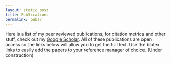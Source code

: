 ```yaml
---
layout: static_post
title: Publications
permalink: pubs/
---
```


Here is a list of my peer reviewed publications, for citation metrics and other stuff, check out my [Google Scholar](https://scholar.google.co.uk/citations?user=VwQbAzQAAAAJ&hl=en). All of these publications are open access so the links below will allow you to get the full text. Use the bibtex links to easily add the papers to your reference manager of choice.
(Under construction)

[comment]: <> (1. Chen, S-a, K. Michaelides, S.W.D. Grieve, M.B. Singer. *Aridity is expressed in river topography globally*, **2019**. Nature doi:[10.1038/s41586-019-1558-8]&#40;https://doi.org/10.1038/s41586-019-1558-8&#41; [Download bibtex]&#40;http://www.doi2bib.org/#/doi/10.1038/s41586-019-1558-8&#41;)

[comment]: <> (1.  Hurst, M.D., S.W.D. Grieve, S.M. Mudd, F.J. Clubb. *Detection of channel-hillslope coupling along a tectonic gradient.*, **2019**. Earth and Planetary Science Letters 552 doi:[10.1016/j.epsl.2019.06.018]&#40;https://doi.org/10.1016/j.epsl.2019.06.018&#41; [Download bibtex]&#40;http://www.doi2bib.org/#/doi/10.1016/j.epsl.2019.06.018&#41;)

[comment]: <> (1.  Grieve, S. W. D., T. C. Hales, R. N. Parker, S. M. Mudd, and F. J. Clubb. *Controls on Zero‐Order Basin Morphology*, **2018**. Journal of Geophysical Research: Earth Surface 123 &#40;12&#41; doi:[http://www.doi2bib.org/#/doi/10.1029/2017JF004453]&#40;https://doi.org/10.1029/2017JF004453&#41; [Download bibtex]&#40;http://www.doi2bib.org/#/doi/10.1029/2017JF004453&#41;)

[comment]: <> (1.  Grieve, S. W. D. *Spatial-efd: A spatial-aware implementation of elliptical fourier analysis*, **2017**. The Journal of Open Source Software 2 &#40;11&#41; doi:[10.21105/joss.00189]&#40;https://doi.org/10.21105/joss.00189&#41; [Download bibtex]&#40;http://www.doi2bib.org/#/doi/10.21105/joss.00189&#41;)

[comment]: <> (2.  Grieve, S. W. D., S. M. Mudd, D. T. Milodowski, F. J. Clubb, and D. J. Furbish. *How does grid-resolution modulate the topographic expression of geomorphic processes?*, **2016**. Earth Surface Dynamics 4 &#40;3&#41; doi:[10.5194/esurf-4-627-2016]&#40;https://doi.org/10.5194/esurf-4-627-2016&#41; [Download bibtex]&#40;http://www.doi2bib.org/#/doi/10.5194/esurf-4-627-2016&#41;)

[comment]: <> (3.  Grieve, S. W. D., S. M. Mudd, M. D. Hurst, and D. T. Milodowski. *A nondimensional framework for exploring the relief structure of landscapes*, **2016**. Earth Surface Dynamics 4 &#40;2&#41; doi:[10.5194/esurf-4-309-2016]&#40;https://doi.org/10.5194/esurf-4-309-2016&#41; [Download bibtex]&#40;http://www.doi2bib.org/#/doi/10.5194/esurf-4-309-2016&#41;)

[comment]: <> (4.  Grieve, S. W. D., S. M. Mudd, and M. D. Hurst. *How long is a hillslope?*, **2016**. Earth Surface Processes and Landforms 41 &#40;8&#41; doi:[10.1002/esp.3884]&#40;https://doi.org/10.1002/esp.3884&#41; [Download bibtex]&#40;http://www.doi2bib.org/#/doi/10.1002/esp.3884&#41;)

[comment]: <> (5.  Clubb, F. J., S. M. Mudd, M. Attal, D. T. Milodowski, and S. W. D. Grieve. *The relationship between drainage density, erosion rate, and hilltop curvature: Implications for sediment transport processes*, **2016**. Journal of Geophysical Research: Earth Surface 121 &#40;10&#41; doi:[10.1002/2015JF003747]&#40;https://doi.org/10.1002/2015JF003747&#41; [Download bibtex]&#40;http://www.doi2bib.org/#/doi/10.1002/2015JF003747&#41;)

[comment]: <> (6.  Parker, R. N., T. C. Hales, S. M. Mudd, S. W. D. Grieve, and J. A. Constantine. *Colluvium supply in humid regions limits the frequency of storm-triggered landslides*, **2016**. Scientific Reports 6 &#40;1&#41; doi:[10.1038/srep34438]&#40;https://doi.org/10.1038/srep34438&#41; [Download bibtex]&#40;http://www.doi2bib.org/#/doi/10.1038/srep34438&#41;)

[comment]: <> (7.  Mudd, S. M., M.-A. Harel, M. D. Hurst, S. W. D. Grieve, and S. M. Marrero. *The cairn method: Automated, reproducible calculation of catchment-averaged denudation rates from cosmogenic nuclide concentrations*, **2016**. Earth Surface Dynamics 4 &#40;3&#41; doi:[10.5194/esurf-4-655-2016]&#40;https://doi.org/10.5194/esurf-4-655-2016&#41; [Download bibtex]&#40;http://www.doi2bib.org/#/doi/10.5194/esurf-4-655-2016&#41;)

[comment]: <> (8.  Mudd, S. M., M. Attal, D. T. Milodowski, S. W. D. Grieve, and D. A. Valters. *A statistical framework to quantify spatial variation in channel gradients using the integral method of channel profile analysis*, **2014**. Journal of Geophysical Research: Earth Surface 119 &#40;2&#41; doi:[10.1002/2013JF002981]&#40;https://doi.org/10.1002/2013JF002981&#41; [Download bibtex]&#40;http://www.doi2bib.org/#/doi/10.1002/2013JF002981&#41;)
